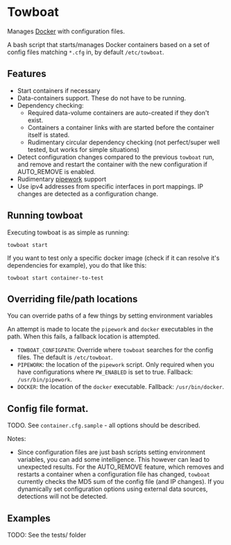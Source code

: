# Towboat

Manages [Docker](http://www.docker.io) with configuration files.

A bash script that starts/manages Docker containers based on a set of config files matching `*.cfg` in, by default  `/etc/towboat`.


## Features

- Start containers if necessary
- Data-containers support. These do not have to be running.
- Dependency checking:
  - Required data-volume containers are auto-created if they don't exist.
  - Containers a container links with are started before the container itself is stated.
  - Rudimentary circular dependency checking (not perfect/super well tested, but works for simple situations)
- Detect configuration changes compared to the previous `towboat` run, and remove and restart the container with the new configuration if AUTO_REMOVE is enabled.
- Rudimentary [pipework](https://github.com/jpetazzo/pipework/) support
- Use ipv4 addresses from specific interfaces in port mappings. IP changes are detected as a configuration change.

## Running towboat

Executing towboat is as simple as running:
```
towboat start
```

If you want to test only a specific docker image (check if it can resolve it's dependencies for example), you do that like this:
```
towboat start container-to-test
```

## Overriding file/path locations

You can override paths of a few things by setting environment variables

An attempt is made to locate the `pipework` and `docker` executables in the path. When this fails, a fallback location is attempted.

 - `TOWBOAT_CONFIGPATH`: Override where `towboat` searches for the config files. The default is `/etc/towboat`.
 - `PIPEWORK`: the location of the `pipework` script. Only required when you have configurations where `PW_ENABLED` is set to true. Fallback: `/usr/bin/pipework`.
 - `DOCKER`: the location of the `docker` executable. Fallback: `/usr/bin/docker`.

## Config file format.

TODO. See `container.cfg.sample` - all options should be described.

Notes:
- Since configuration files are just bash scripts setting environment variables, you can add some intelligence. This however can lead to unexpected results. For the AUTO_REMOVE feature, which removes and restarts a container when a configuration file has changed, `towboat` currently checks the MD5 sum of the config file (and IP changes). If you dynamically set configuration options using external data sources, detections will not be detected.


## Examples

TODO: See the tests/ folder

